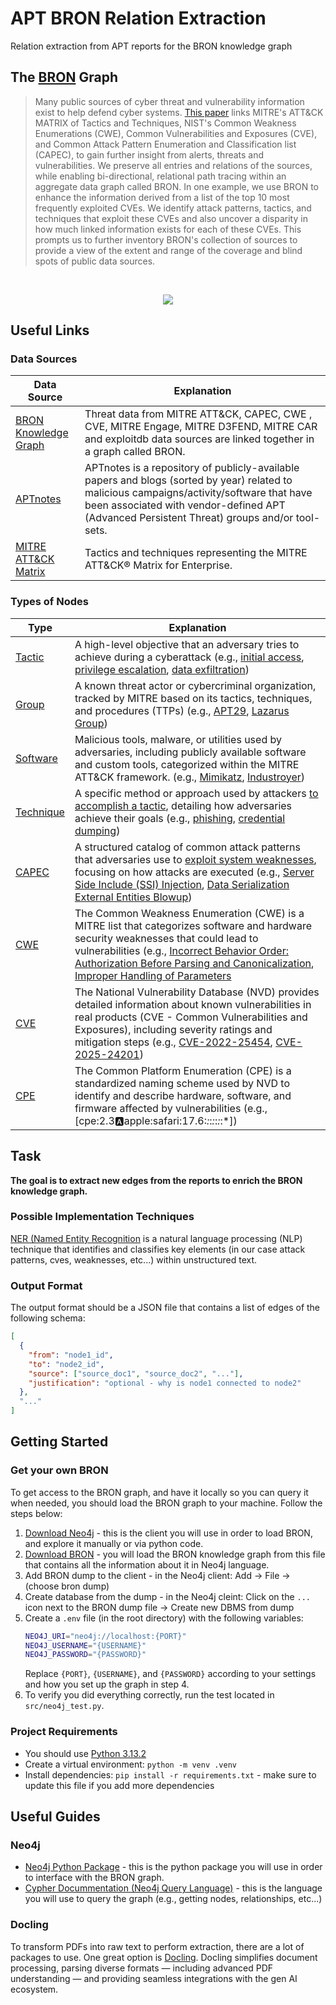 # APT BRON Relation Extraction
Relation extraction from APT reports for the BRON knowledge graph


## The [BRON](https://github.com/ALFA-group/BRON) Graph

> Many public sources of cyber threat and vulnerability information exist to help defend cyber systems. [This paper](https://arxiv.org/pdf/2010.00533) links MITRE's ATT&CK MATRIX of Tactics and Techniques, NIST's Common Weakness Enumerations (CWE), Common Vulnerabilities and Exposures (CVE), and Common Attack Pattern Enumeration and Classification list (CAPEC), to gain further insight from alerts, threats and vulnerabilities. We preserve all entries and relations of the sources, while enabling bi-directional, relational path tracing within an aggregate data graph called BRON. In one example, we use BRON to enhance the information derived from a list of the top 10 most frequently exploited CVEs. We identify attack patterns, tactics, and techniques that exploit these CVEs and also uncover a disparity in how much linked information exists for each of these CVEs. This prompts us to further inventory BRON's collection of sources to provide a view of the extent and range of the coverage and blind spots of public data sources.

<br />
<p align="center">
  <img src="https://github.com/user-attachments/assets/b1d964a8-29d2-410b-9f62-1b761cdf2fc3" />
</p>


## Useful Links

### Data Sources

| Data Source | Explanation |
| ----------- | ----------- |
| [BRON Knowledge Graph](https://github.com/ALFA-group/BRON) | Threat data from MITRE ATT&CK, CAPEC, CWE , CVE, MITRE Engage, MITRE D3FEND, MITRE CAR and exploitdb data sources are linked together in a graph called BRON. |
| [APTnotes](https://github.com/aptnotes/data) | APTnotes is a repository of publicly-available papers and blogs (sorted by year) related to malicious campaigns/activity/software that have been associated with vendor-defined APT (Advanced Persistent Threat) groups and/or tool-sets. |
| [MITRE ATT&CK Matrix](https://attack.mitre.org/) | Tactics and techniques representing the MITRE ATT&CK® Matrix for Enterprise. |

### Types of Nodes

| Type | Explanation |
| ---- | ----------- |
| [Tactic](https://attack.mitre.org/tactics/enterprise/) | A high-level objective that an adversary tries to achieve during a cyberattack (e.g., [initial access](https://attack.mitre.org/tactics/TA0001/), [privilege escalation](https://attack.mitre.org/tactics/TA0004/), [data exfiltration](https://attack.mitre.org/tactics/TA0010/)) |
| [Group](https://attack.mitre.org/groups/) | A known threat actor or cybercriminal organization, tracked by MITRE based on its tactics, techniques, and procedures (TTPs) (e.g., [APT29](https://attack.mitre.org/groups/G0016/), [Lazarus Group](https://attack.mitre.org/groups/G0032/)) |
| [Software](https://attack.mitre.org/software/) | Malicious tools, malware, or utilities used by adversaries, including publicly available software and custom tools, categorized within the MITRE ATT&CK framework. (e.g., [Mimikatz](https://attack.mitre.org/software/S0002/), [Industroyer](https://attack.mitre.org/software/S0604/)) |
| [Technique](https://attack.mitre.org/techniques/enterprise/) | A specific method or approach used by attackers <ins>to accomplish a tactic</ins>, detailing how adversaries achieve their goals (e.g., [phishing](https://attack.mitre.org/techniques/T1566/), [credential dumping](https://attack.mitre.org/techniques/T1003/)) |
| [CAPEC](https://capec.mitre.org/) | A structured catalog of common attack patterns that adversaries use to <ins>exploit system weaknesses</ins>, focusing on how attacks are executed (e.g., [Server Side Include (SSI) Injection](https://capec.mitre.org/data/definitions/101.html), [Data Serialization External Entities Blowup](https://capec.mitre.org/data/definitions/221.html)) |
| [CWE](https://cwe.mitre.org/) | The Common Weakness Enumeration (CWE) is a MITRE list that categorizes software and hardware security weaknesses that could lead to vulnerabilities (e.g., [Incorrect Behavior Order: Authorization Before Parsing and Canonicalization](https://cwe.mitre.org/data/definitions/551.html), [Improper Handling of Parameters](https://cwe.mitre.org/data/definitions/233.html) |
| [CVE](https://nvd.nist.gov/) | The National Vulnerability Database (NVD) provides detailed information about known vulnerabilities in real products (CVE - Common Vulnerabilities and Exposures), including severity ratings and mitigation steps (e.g., [CVE-2022-25454](https://nvd.nist.gov/vuln/detail/cve-2022-25454), [CVE-2025-24201](https://nvd.nist.gov/vuln/detail/CVE-2025-24201)) |
| [CPE](https://nvd.nist.gov/) | The Common Platform Enumeration (CPE) is a standardized naming scheme used by NVD to identify and describe hardware, software, and firmware affected by vulnerabilities (e.g., [cpe:2.3:a:apple:safari:17.6:*:*:*:*:*:*:*]) |


## Task

**The goal is to extract new edges from the reports to enrich the BRON knowledge graph.**

### Possible Implementation Techniques
[NER (Named Entity Recognition](https://www.ibm.com/think/topics/named-entity-recognition) is a natural language processing (NLP) technique that identifies and classifies key elements (in our case attack patterns, cves, weaknesses, etc...) within unstructured text.

### Output Format
The output format should be a JSON file that contains a list of edges of the following schema:
```json
[
  {
    "from": "node1_id",
    "to": "node2_id",
    "source": ["source_doc1", "source_doc2", "..."],
    "justification": "optional - why is node1 connected to node2"
  },
  "..."
]
```

## Getting Started

### Get your own BRON
To get access to the BRON graph, and have it locally so you can query it when needed, you should load the BRON graph to your machine. Follow the steps below:
1. [Download Neo4j](https://neo4j.com/download/) - this is the client you will use in order to load BRON, and explore it manually or via python code.
2. [Download BRON](https://ibm-my.sharepoint.com/:u:/r/personal/daniel_ohayon_ibm_com/Documents/Starships/neo4j.dump?csf=1&web=1&e=FPbrPU) - you will load the BRON knowledge graph from this file that contains all the information about it in Neo4j language.
3. Add BRON dump to the client - in the Neo4j client: Add -> File -> (choose bron dump)
4. Create database from the dump - in the Neo4j cleint: Click on the `...` icon next to the BRON dump file -> Create new DBMS from dump
5. Create a `.env` file (in the root directory) with the following variables:
    ```bash
    NEO4J_URI="neo4j://localhost:{PORT}"
    NEO4J_USERNAME="{USERNAME}"
    NEO4J_PASSWORD="{PASSWORD}"
    ```
    Replace `{PORT}`, `{USERNAME}`, and `{PASSWORD}` according to your settings and how you set up the graph in step 4.
6. To verify you did everything correctly, run the test located in `src/neo4j_test.py`.

### Project Requirements
* You should use [Python 3.13.2](https://www.python.org/downloads/release/python-3132/)
* Create a virtual environment: `python -m venv .venv`
* Install dependencies: `pip install -r requirements.txt` - make sure to update this file if you add more dependencies


## Useful Guides

### Neo4j
* [Neo4j Python Package](https://neo4j.com/docs/python-manual/current/) - this is the python package you will use in order to interface with the BRON graph.
* [Cypher Docummentation (Neo4j Query Language)](https://neo4j.com/docs/cypher-manual/current/introduction/) - this is the language you will use to query the graph (e.g., getting nodes, relationships, etc...)

### Docling
To transform PDFs into raw text to perform extraction, there are a lot of packages to use. One great option is [Docling](https://github.com/docling-project/docling). Docling simplifies document processing, parsing diverse formats — including advanced PDF understanding — and providing seamless integrations with the gen AI ecosystem.
